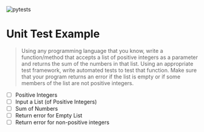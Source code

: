 ![pytests](https://github.com/amajor/software-engineering-test-sample/actions/workflows/main.yml/badge.svg)

# Unit Test Example

> Using any programming language that you know, write a function/method that accepts a list of positive integers as a parameter and returns the sum of the numbers in that list. Using an appropriate test framework, write automated tests to test that function. Make sure that your program returns an error if the list is empty or if some members of the list are not positive integers.

- [ ] Positive Integers
- [ ] Input a List (of Positive Integers)
- [ ] Sum of Numbers
- [ ] Return error for Empty List
- [ ] Return error for non-positive integers
